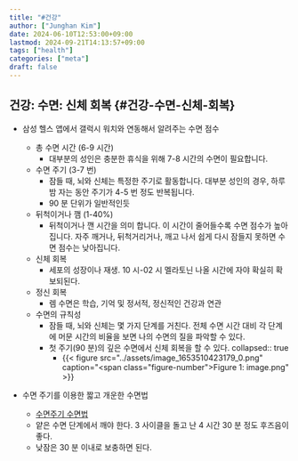```yaml
---
title: "#건강"
author: ["Junghan Kim"]
date: 2024-06-10T12:53:00+09:00
lastmod: 2024-09-21T14:13:57+09:00
tags: ["health"]
categories: ["meta"]
draft: false
---
```


## 건강: 수면: 신체 회복 {#건강-수면-신체-회복}

-   삼성 헬스 앱에서 갤럭시 워치와 연동해서 알려주는 수면 점수
    -   총 수면 시간 (6-9 시간)
        -   대부분의 성인은 충분한 휴식을 위해 7-8 시간의 수면이 필요합니다.
    -   수면 주기 (3-7 번)
        -   잠들 때, 뇌와 신체는 특정한 주기로 활동합니다. 대부분 성인의 경우, 하루밤 자는 동안 주기가 4-5 번 정도 반복됩니다.
        -   90 분 단위가 일반적인듯
    -   뒤척이거나 깸 (1-40%)
        -   뒤척이거나 깬 시간을 의미 합니다. 이 시간이 줄어들수록 수면 점수가 높아집니다. 자주 깨거나, 뒤척거리거나, 깨고 나서 쉽게 다시 잠들지 못하면 수면 점수는 낮아집니다.
    -   신체 회복
        -   세포의 성장이나 재생. 10 시-02 시 멜라토닌 나올 시간에 자야 확실히 확보되된다.
    -   정신 회복
        -   렘 수면은 학습, 기억 및 정서적, 정신적인 건강과 연관
    -   수면의 규칙성
        -   잠들 때, 뇌와 신체는 몇 가지 단계를 거친다. 전체 수면 시간 대비 각 단계에 머문 시간의 비율을 보면 나의 수면의 질을 파악할 수 있다.
        -   첫 주기(90 분)의 깊은 수면에서 신체 회복을 할 수 있다. collapsed:: true
            -   {{< figure src="../assets/image_1653510423179_0.png" caption="<span class=\"figure-number\">Figure 1: </span>image.png" >}}

-   수면 주기를 이용한 짧고 개운한 수면법
    -   [수면주기 수면법](https://www.newswire.co.kr/newsRead.php?no=576720)
    -   얕은 수면 단계에서 깨야 한다. 3 사이클을 돌고 난 4 시간 30 분 정도 후즈음이 좋다.
    -   낮잠은 30 분 이내로 보충하면 된다.

